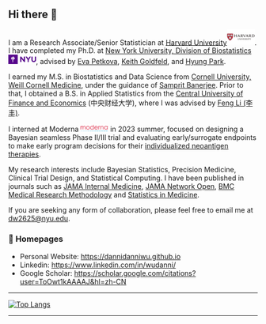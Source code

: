 ## Hi there 👋

I am a Research Associate/Senior Statistician at [Harvard University](https://www.hsph.harvard.edu/profile/danni-wu/)<img src='./Harvard-Logo.png' style='width: 4em;'>. I have completed my Ph.D. at [New York University, Division of Biostatistics](https://med.nyu.edu/departments-institutes/population-health/divisions-sections-centers/biostatistics/) <img src='./NYU_logo.png' style='width: 4em;'>, advised by [Eva Petkova](https://med.nyu.edu/faculty/eva-petkova), [Keith Goldfeld](https://med.nyu.edu/faculty/keith-s-goldfeld), and [Hyung Park](https://med.nyu.edu/faculty/hyung-g-park). 

I earned my M.S. in Biostatistics and Data Science from [Cornell University, Weill Cornell Medicine](https://gradschool.weill.cornell.edu/biostatistics-and-data-science), under the guidance of [Samprit Banerjee](https://gradschool.weill.cornell.edu/faculty/samprit-banerjee). Prior to that, I obtained a B.S. in Applied Statistics from the [Central University of Finance and Economics](https://en.cufe.edu.cn/) (中央财经大学), where I was advised by [Feng Li (李丰)](https://scholar.google.com/citations?user=IN2QMXYAAAAJ&hl=en).

I interned at Moderna <img src='./Moderna-Logo.jpg' style='width: 4em;'> in 2023 summer, focused on designing a Bayesian seamless Phase II/III trial and evaluating early/surrogate endpoints to make early program decisions for their [individualized neoantigen therapies](https://www.modernatx.com/media-center/all-media/blogs/individual.neoantigen-therapies). 

My research interests include Bayesian Statistics, Precision Medicine, Clinical Trial Design, and Statistical Computing. I have been published in journals such as [JAMA Internal Medicine](https://jamanetwork.com/journals/jamainternalmedicine/article-abstract/2787090), [JAMA Network Open](https://jamanetwork.com/journals/jamanetworkopen/article-abstract/2788377), [BMC Medical Research Methodology](https://link.springer.com/article/10.1186/s12874-022-01813-4) and [Statistics in Medicine](https://jamanetwork.com/journals/jamanetworkopen/article-abstract/2788377).

If you are seeking any form of collaboration, please feel free to email me at [dw2625@nyu.edu](mailto:dw2625@nyu.edu).

### 📎 Homepages
- Personal Website: https://dannidanniwu.github.io
- Linkedin: https://www.linkedin.com/in/wudanni/
- Google Scholar: https://scholar.google.com/citations?user=ToOwt1kAAAAJ&hl=zh-CN

---


[![Top Langs](https://github-readme-stats.vercel.app/api/top-langs/?username=dannidanniwu&hide=html)](https://github.com/anuraghazra/github-readme-stats)


---
